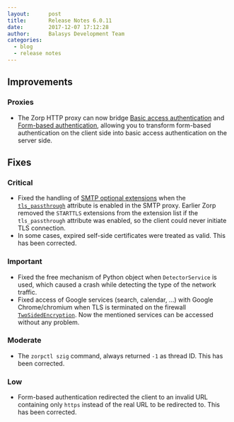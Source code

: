 ```yaml
---
layout:      post
title:       Release Notes 6.0.11
date:        2017-12-07 17:12:28
author:      Balasys Development Team
categories:
  - blog
  - release notes
---
```


Improvements
------------

### Proxies

* The Zorp HTTP proxy can now bridge [Basic access authentication](https://en.wikipedia.org/wiki/Basic_access_authentication)
and [Form-based authentication](https://en.wikipedia.org/wiki/Form-based_authentication),
allowing you to transform form-based authentication
on the client side into basic access authentication on the server side.

Fixes
-----

### Critical

* Fixed the handling of [SMTP optional extensions](https://en.wikipedia.org/wiki/Simple_Mail_Transfer_Protocol#Optional_extensions)
when the [`tls_passthrough`](https://www.balabit.com/documents/zorp-6.0-guides/en/zorp-gateway-guide-reference/html-single/index.html#python.Smtp.AbstractSmtpProxy_tls_passthrough)
attribute is enabled in the SMTP proxy. Earlier Zorp removed the
`STARTTLS` extensions from the extension list if the `tls_passthrough`
attribute was enabled, so the client could never initiate TLS connection.
* In some cases, expired self-side certificates were treated as valid.
This has been corrected.

### Important

* Fixed the free mechanism of Python object when `DetectorService` is used,
which caused a crash while detecting the type of the network traffic.
* Fixed access of Google services (search, calendar, ...) with Google
Chrome/chromium when TLS is terminated on the firewall [`TwoSidedEncryption`](https://www.balabit.com/documents/zorp-6.0-guides/en/zorp-gateway-guide-reference/html-single/index.html#python.Encryption.TwoSidedEncryption). Now the mentioned services can be accessed without any problem.

### Moderate

* The `zorpctl szig` command, always returned `-1` as thread ID. This has been
corrected.

### Low

* Form-based authentication redirected the client to an invalid URL
containing only `https` instead of the real URL to be redirected to. This has
been corrected.
